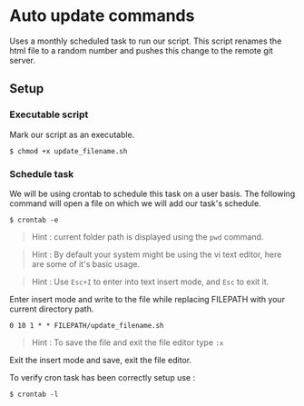# Auto update commands

Uses a monthly scheduled task to run our script. 
This script renames the html file to a random number and pushes this change to
the remote git server.

## Setup

### Executable script

Mark our script as an executable.
```
$ chmod +x update_filename.sh 
```

### Schedule task 

We will be using crontab to schedule this task on a user basis.
The following command will open a file on which we will add our task's 
schedule.
```
$ crontab -e
```

> Hint : current folder path is displayed using the `pwd` command.

> Hint : By default your system might be using the vi text editor, here are
>        some of it's basic usage.

> Hint : Use `Esc+I` to enter into text insert mode, and `Esc` to exit it.

Enter insert mode and write to the file while replacing FILEPATH with your 
current directory path.
```
0 10 1 * * FILEPATH/update_filename.sh
```
> Hint : To save the file and exit the file editor type `:x`

Exit the insert mode and save, exit the file editor.

To verify cron task has been correctly setup use :
```
$ crontab -l 
```


